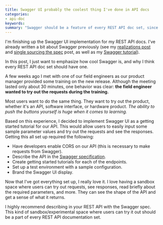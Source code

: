 ```yaml
---
title: Swagger UI probably the coolest thing I've done in API docs
categories:
- api-doc
keywords: 
summary: "Swagger should be a feature of every REST API doc set, since it connects with the user's primary desire to try out a product in order to learn it."
---
```


I'm finishing up the Swagger UI implementation for my REST API docs. I've already written a bit about Swagger previously (see my [realizations post](http://idratherbewriting.com/2015/12/10/ten-realizations-using-swagger-and-swagger-ui/) and [single sourcing the spec](http://idratherbewriting.com/2015/12/03/overcoming-doc-fragmentation-with-swagger-spec/) post, as well as my [Swagger tutorial](http://idratherbewriting.com/pubapis_swagger/)).

In this post, I just want to emphasize how cool Swagger is, and why I think every REST API doc set should have one. 

A few weeks ago I met with one of our field engineers as our product manager provided some training on the new release. Although the meeting lasted only about 30 minutes, one behavior was clear: **the field engineer wanted to try out the requests during the training.**

Most users want to do the same thing. They want to try out the product, whether it's an API, software interface, or hardware product. *The ability to push the buttons yourself is huge when it comes to learning.*

Based on this experience, I decided to implement Swagger UI as a getting started tutorial for our API. This would allow users to easily input some sample parameter values and try out the requests and see the responses. Getting this all set up required the following:

* Have developers enable CORS on our API (this is necessary to make requests from Swagger).
* Describe the API in the [Swagger specification](http://swagger.io/specification/).
* Create getting started tutorials for each of the endpoints.
* Set up a test environment with a sample configuration.
* Brand the Swagger UI display.

Now that I've got everything set up, I really love it. I love having a sandbox space where users can try out requests, see responses, read briefly about the required parameters, and more. They can see the shape of the API and get a sense of what it returns. 

I highly recommend describing in your REST API with the Swagger spec. This kind of sandbox/experimental space where users can try it out should be a part of every REST API documentation set.

